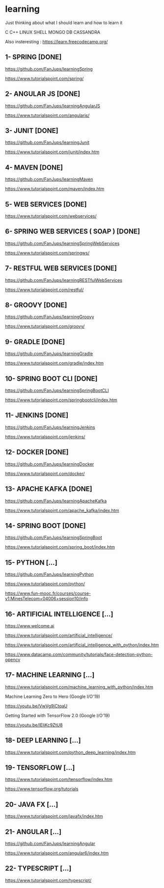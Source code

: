 # learning
Just thinking about what I should learn and how to learn it

C C++ LINUX SHELL MONGO DB CASSANDRA

Also insteresting : https://learn.freecodecamp.org/

## 1- SPRING [DONE]

https://github.com/FanJups/learningSpring

https://www.tutorialspoint.com/spring/

## 2- ANGULAR JS [DONE]

https://github.com/FanJups/learningAngularJS

https://www.tutorialspoint.com/angularjs/

## 3- JUNIT [DONE]

https://github.com/FanJups/learningJunit

https://www.tutorialspoint.com/junit/index.htm


## 4- MAVEN [DONE]

https://github.com/FanJups/learningMaven

https://www.tutorialspoint.com/maven/index.htm

## 5- WEB SERVICES [DONE]

https://www.tutorialspoint.com/webservices/

## 6- SPRING WEB SERVICES ( SOAP ) [DONE]

https://github.com/FanJups/learningSpringWebServices

https://www.tutorialspoint.com/springws/

## 7- RESTFUL WEB SERVICES [DONE]

https://github.com/FanJups/learningRESTfulWebServices

https://www.tutorialspoint.com/restful/

## 8- GROOVY [DONE]

https://github.com/FanJups/learningGroovy

https://www.tutorialspoint.com/groovy/

## 9- GRADLE [DONE]

https://github.com/FanJups/learningGradle

https://www.tutorialspoint.com/gradle/index.htm

## 10- SPRING BOOT CLI [DONE]

https://github.com/FanJups/learningSpringBootCLI

https://www.tutorialspoint.com/springbootcli/index.htm

## 11- JENKINS [DONE]

https://github.com/FanJups/learningJenkins

https://www.tutorialspoint.com/jenkins/

## 12- DOCKER [DONE]

https://github.com/FanJups/learningDocker

https://www.tutorialspoint.com/docker/

## 13- APACHE KAFKA [DONE]

https://github.com/FanJups/learningApacheKafka

https://www.tutorialspoint.com/apache_kafka/index.htm

## 14- SPRING BOOT [DONE]

https://github.com/FanJups/learningSpringBoot

https://www.tutorialspoint.com/spring_boot/index.htm

## 15- PYTHON [...]

https://github.com/FanJups/learningPython

https://www.tutorialspoint.com/python/

https://www.fun-mooc.fr/courses/course-v1:MinesTelecom+04006+session10/info

## 16- ARTIFICIAL INTELLIGENCE [...]

https://www.welcome.ai

https://www.tutorialspoint.com/artificial_intelligence/

https://www.tutorialspoint.com/artificial_intelligence_with_python/index.htm

https://www.datacamp.com/community/tutorials/face-detection-python-opencv

## 17- MACHINE LEARNING [...]

https://www.tutorialspoint.com/machine_learning_with_python/index.htm

Machine Learning Zero to Hero (Google I/O'19)

https://youtu.be/VwVg9jCtqaU

Getting Started with TensorFlow 2.0 (Google I/O'19)

https://youtu.be/lEljKc9ZtU8

## 18- DEEP LEARNING [...]

https://www.tutorialspoint.com/python_deep_learning/index.htm

## 19- TENSORFLOW [...]

https://www.tutorialspoint.com/tensorflow/index.htm

https://www.tensorflow.org/tutorials

## 20- JAVA FX [...]

https://www.tutorialspoint.com/javafx/index.htm

## 21- ANGULAR [...]

https://github.com/FanJups/learningAngular

https://www.tutorialspoint.com/angular6/index.htm

## 22- TYPESCRIPT [...]

https://www.tutorialspoint.com/typescript/

